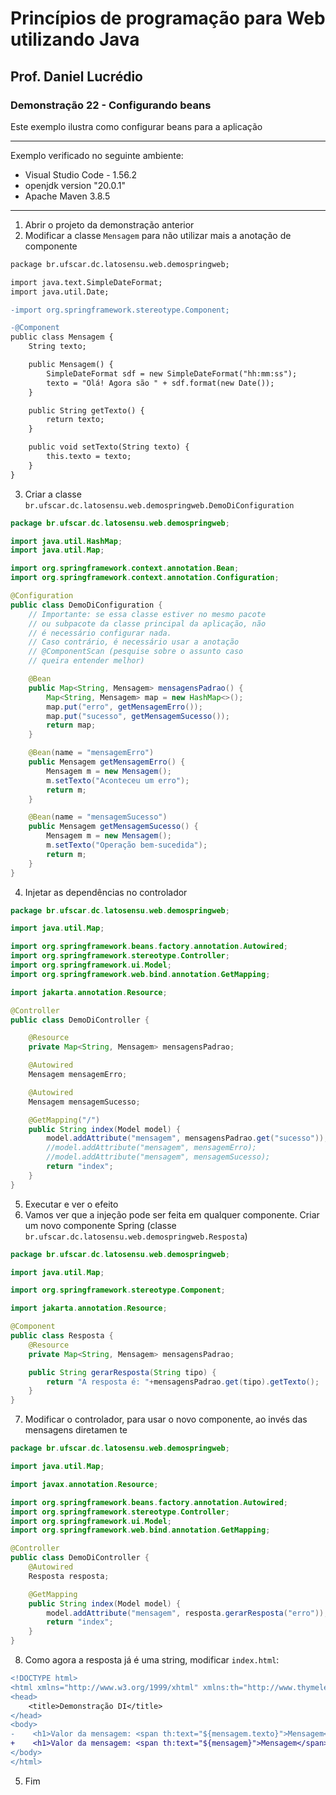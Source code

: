 # Princípios de programação para Web utilizando Java
## Prof. Daniel Lucrédio

### Demonstração 22 - Configurando beans

Este exemplo ilustra como configurar beans para a aplicação

<hr>

Exemplo verificado no seguinte ambiente:

- Visual Studio Code - 1.56.2
- openjdk version "20.0.1"
- Apache Maven 3.8.5

<hr>

1. Abrir o projeto da demonstração anterior
2. Modificar a classe `Mensagem` para não utilizar mais a anotação de componente

```diff
package br.ufscar.dc.latosensu.web.demospringweb;

import java.text.SimpleDateFormat;
import java.util.Date;

-import org.springframework.stereotype.Component;

-@Component
public class Mensagem {
    String texto;

    public Mensagem() {
        SimpleDateFormat sdf = new SimpleDateFormat("hh:mm:ss");
        texto = "Olá! Agora são " + sdf.format(new Date());
    }

    public String getTexto() {
        return texto;
    }

    public void setTexto(String texto) {
        this.texto = texto;
    }
}
```
3. Criar a classe `br.ufscar.dc.latosensu.web.demospringweb.DemoDiConfiguration`

```java
package br.ufscar.dc.latosensu.web.demospringweb;

import java.util.HashMap;
import java.util.Map;

import org.springframework.context.annotation.Bean;
import org.springframework.context.annotation.Configuration;

@Configuration
public class DemoDiConfiguration {
    // Importante: se essa classe estiver no mesmo pacote
    // ou subpacote da classe principal da aplicação, não
    // é necessário configurar nada.
    // Caso contrário, é necessário usar a anotação
    // @ComponentScan (pesquise sobre o assunto caso
    // queira entender melhor)

    @Bean
    public Map<String, Mensagem> mensagensPadrao() {
        Map<String, Mensagem> map = new HashMap<>();
        map.put("erro", getMensagemErro());
        map.put("sucesso", getMensagemSucesso());
        return map;
    }

    @Bean(name = "mensagemErro")
    public Mensagem getMensagemErro() {
        Mensagem m = new Mensagem();
        m.setTexto("Aconteceu um erro");
        return m;
    }

    @Bean(name = "mensagemSucesso")
    public Mensagem getMensagemSucesso() {
        Mensagem m = new Mensagem();
        m.setTexto("Operação bem-sucedida");
        return m;
    }
}

```

4. Injetar as dependências no controlador

```java
package br.ufscar.dc.latosensu.web.demospringweb;

import java.util.Map;

import org.springframework.beans.factory.annotation.Autowired;
import org.springframework.stereotype.Controller;
import org.springframework.ui.Model;
import org.springframework.web.bind.annotation.GetMapping;

import jakarta.annotation.Resource;

@Controller
public class DemoDiController {

    @Resource
    private Map<String, Mensagem> mensagensPadrao;

    @Autowired
    Mensagem mensagemErro;

    @Autowired
    Mensagem mensagemSucesso;

    @GetMapping("/")
    public String index(Model model) {
        model.addAttribute("mensagem", mensagensPadrao.get("sucesso"));
        //model.addAttribute("mensagem", mensagemErro);
        //model.addAttribute("mensagem", mensagemSucesso);
        return "index";
    }
}
```
5. Executar e ver o efeito
6. Vamos ver que a injeção pode ser feita em qualquer componente. Criar um novo componente Spring (classe `br.ufscar.dc.latosensu.web.demospringweb.Resposta`)

```java
package br.ufscar.dc.latosensu.web.demospringweb;

import java.util.Map;

import org.springframework.stereotype.Component;

import jakarta.annotation.Resource;

@Component
public class Resposta {
    @Resource
    private Map<String, Mensagem> mensagensPadrao;

    public String gerarResposta(String tipo) {
        return "A resposta é: "+mensagensPadrao.get(tipo).getTexto();
    }
}
```
7. Modificar o controlador, para usar o novo componente, ao invés das mensagens diretamen te

```java
package br.ufscar.dc.latosensu.web.demospringweb;

import java.util.Map;

import javax.annotation.Resource;

import org.springframework.beans.factory.annotation.Autowired;
import org.springframework.stereotype.Controller;
import org.springframework.ui.Model;
import org.springframework.web.bind.annotation.GetMapping;

@Controller
public class DemoDiController {
    @Autowired
    Resposta resposta;

    @GetMapping
    public String index(Model model) {
        model.addAttribute("mensagem", resposta.gerarResposta("erro"));
        return "index";
    }
}
```

8. Como agora a resposta já é uma string, modificar `index.html`:

```diff
<!DOCTYPE html>
<html xmlns="http://www.w3.org/1999/xhtml" xmlns:th="http://www.thymeleaf.org">
<head>
    <title>Demonstração DI</title>
</head>
<body>
-    <h1>Valor da mensagem: <span th:text="${mensagem.texto}">Mensagem</span></h1>
+    <h1>Valor da mensagem: <span th:text="${mensagem}">Mensagem</span></h1>
</body>
</html>
```

5. Fim
